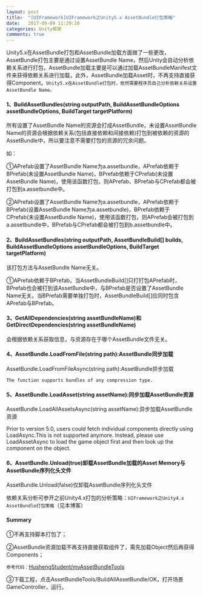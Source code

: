 ```yaml
---
layout: post
title:  "[UIFramework]UIFramework之Unity5.x AssetBundle打包策略"
date:   2017-09-09 11:29:10
categories: Unity框架
comments: true
---
```


Unity5.x在AssetBundle打包和AssetBundle加载方面做了一些更改，AssetBundle打包主要是通过设置AssetBundle Name，然后Unity会自动分析依赖关系进行打包，AssetBundle加载主要是可以通过加载AssetBundleManifest文件来获得依赖关系进行加载，此外，AssetBundle加载Asset时，不再支持直接获得Component。`Unity5.x在AssetBundle打包时，依然需要程序员自己分析依赖关系设置AssetBundle Name。`

#### 1、BuildAssetBundles(string outputPath, BuildAssetBundleOptions assetBundleOptions, BuildTarget targetPlatform)
所有设置了AssetBundle Name的资源会打成AssetBundle，未设置AssetBundle Name的资源会根据依赖关系(包括直接依赖和间接依赖)打包到被依赖的资源的AssetBundle中，所以要注意不需要打包的资源的冗余问题。

如：

①APrefab设置了AssetBundle Name为a.assetbundle，APrefab依赖于BPrefab(未设置AssetBundle Name)，BPrefab依赖于CPrefab(未设置AssetBundle Name)，使用该函数打包，则APrefab、BPrefab与CPrefab都会被打包到a.assetbundle中。

②APrefab设置了AssetBundle Name为a.assetbundle，APrefab依赖于BPrefab(设置AssetBundle Name为a.assetbundle)，BPrefab依赖于CPrefab(未设置AssetBundle Name)，使用该函数打包，则APrefab会被打包到a.assetbundle中，BPrefab与CPrefab都会被打包到b.assetbundle中。

#### 2、BuildAssetBundles(string outputPath, AssetBundleBuild[] builds, BuildAssetBundleOptions assetBundleOptions, BuildTarget targetPlatform)
该打包方法与AssetBundle Name无关。

①APrefab依赖于BPrefab，当AssetBundleBuild[]只打打包APrefab时，BPrefab也会被打到该AssetBundle中，与BPrefab是否设置了AssetBundle Name无关。当BPrefab需要单独打包时，AssetBundleBuild[]应同时包含APrefab与BPrefab。

#### 3、GetAllDependencies(string assetBundleName)和GetDirectDependencies(string assetBundleName)
会根据依赖关系获取信息，与资源存在于哪个AssetBundle文件无关。

#### 4、AssetBundle.LoadFromFile(string path):AssetBundle同步加载
AssetBundle.LoadFromFileAsync(string path):AssetBundle异步加载

`The function supports bundles of any compression type.`

#### 5、AssetBundle.LoadAsset(string assetName):同步加载AssetBundle资源
AssetBundle.LoadAllAssetsAsync(string assetName):异步加载AssetBundle资源

Prior to version 5.0, users could fetch individual components directly using LoadAsync.This is not supported anymore. Instead, please use LoadAssetAsync to load the game object first and then look up the component on the object.

#### 6、AssetBundle.Unload(true)卸载AssetBundle加载的Asset Memory与AssetBundle序列化头文件
AssetBundle.Unload(false)仅卸载AssetBundle序列化头文件

依赖关系分析可参开之前Unity4.x打包的分析策略：`UIFramework之Unity4.x AssetBundle打包策略`（见本博客）

#### Summary
①不再支持脚本打包了；

②AssetBundle资源加载不再支持直接获取组件了，需先加载Object然后再获得Components；

`参考代码：`[HushengStudent/myAssetBundleTools](https://github.com/HushengStudent/myAssetBundleTools)

③下载工程，点击AssetBundleTools/BuildAllAssetBundle/OK，打开场景GameController，运行。